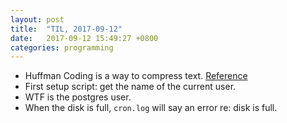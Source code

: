 ```yaml
---
layout: post
title:  "TIL, 2017-09-12"
date:   2017-09-12 15:49:27 +0800
categories: programming
---
```


- Huffman Coding is a way to compress text. [Reference](https://www.youtube.com/watch?v=JsTptu56GM8A)
- First setup script: get the name of the current user.
- WTF is the postgres user.
- When the disk is full, `cron.log` will say an error re: disk is full.
